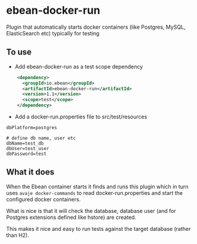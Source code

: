# ebean-docker-run
Plugin that automatically starts docker containers (like Postgres, MySQL, ElasticSearch etc) typically for testing

## To use
- Add ebean-docker-run as a test scope dependency

```xml
    <dependency>
      <groupId>io.ebean</groupId>
      <artifactId>ebean-docker-run</artifactId>
      <version>1.1</version>
      <scope>test</scope>
    </dependency>
```

- Add a docker-run.properties file to src/test/resources

```properties
dbPlatform=postgres

# define db name, user etc
dbName=test_db
dbUser=test_user
dbPassword=test
```

## What it does

When the Ebean container starts it finds and runs this plugin
which in turn uses `avaje docker-commands` to read docker-run.properties
and start the configured docker containers.

What is nice is that it will check the database, database user 
(and for Postgres extensions defined like hstore) are created.

This makes it nice and easy to run tests against the target database (rather than H2).
